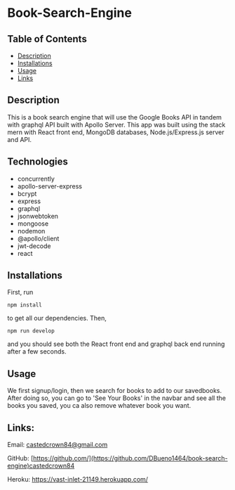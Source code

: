 # Book-Search-Engine

## Table of Contents

- [Description](#Description)
- [Installations](#Installations)
- [Usage](#Usage)
- [Links](#Links)

## Description

This is a book search engine that will use the Google Books API in tandem with graphql API built with Apollo Server. This app was built using the stack mern with React front end, MongoDB databases, Node.js/Express.js server and API.

## Technologies

- concurrently
- apollo-server-express
- bcrypt
- express
- graphql
- jsonwebtoken
- mongoose
- nodemon
- @apollo/client
- jwt-decode
- react

## Installations

First, run

``npm install``

to get all our dependencies. Then,

``npm run develop``

and you should see both the React front end and graphql back end running after a few seconds.

## Usage

We first signup/login, then we search for books to add to our savedbooks. After doing so, you can go to 'See Your Books' in the navbar and see all the books you saved, you ca also remove whatever book you want.

## Links:

Email: castedcrown84@gmail.com

GitHub: [https://github.com/](https://github.com/DBueno1464/book-search-engine)castedcrown84

Heroku: https://vast-inlet-21149.herokuapp.com/
